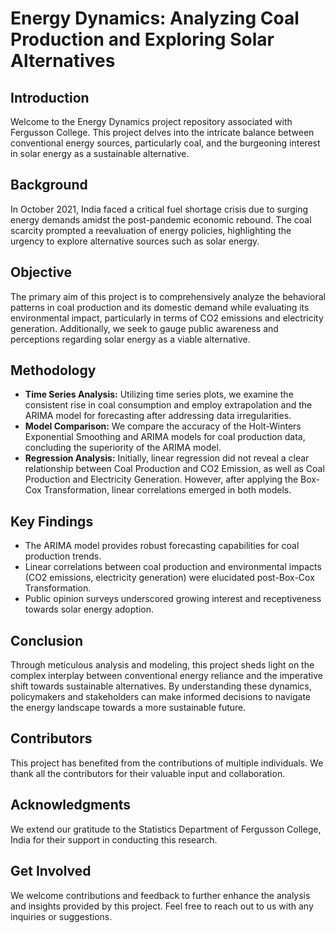 # Energy Dynamics: Analyzing Coal Production and Exploring Solar Alternatives

## Introduction

Welcome to the Energy Dynamics project repository associated with Fergusson College. This project delves into the intricate balance between conventional energy sources, particularly coal, and the burgeoning interest in solar energy as a sustainable alternative.

## Background

In October 2021, India faced a critical fuel shortage crisis due to surging energy demands amidst the post-pandemic economic rebound. The coal scarcity prompted a reevaluation of energy policies, highlighting the urgency to explore alternative sources such as solar energy.

## Objective

The primary aim of this project is to comprehensively analyze the behavioral patterns in coal production and its domestic demand while evaluating its environmental impact, particularly in terms of CO2 emissions and electricity generation. Additionally, we seek to gauge public awareness and perceptions regarding solar energy as a viable alternative.

## Methodology

- **Time Series Analysis:** Utilizing time series plots, we examine the consistent rise in coal consumption and employ extrapolation and the ARIMA model for forecasting after addressing data irregularities.
- **Model Comparison:** We compare the accuracy of the Holt-Winters Exponential Smoothing and ARIMA models for coal production data, concluding the superiority of the ARIMA model.
- **Regression Analysis:** Initially, linear regression did not reveal a clear relationship between Coal Production and CO2 Emission, as well as Coal Production and Electricity Generation. However, after applying the Box-Cox Transformation, linear correlations emerged in both models.

## Key Findings

- The ARIMA model provides robust forecasting capabilities for coal production trends.
- Linear correlations between coal production and environmental impacts (CO2 emissions, electricity generation) were elucidated post-Box-Cox Transformation.
- Public opinion surveys underscored growing interest and receptiveness towards solar energy adoption.

## Conclusion

Through meticulous analysis and modeling, this project sheds light on the complex interplay between conventional energy reliance and the imperative shift towards sustainable alternatives. By understanding these dynamics, policymakers and stakeholders can make informed decisions to navigate the energy landscape towards a more sustainable future.

## Contributors

This project has benefited from the contributions of multiple individuals. We thank all the contributors for their valuable input and collaboration.


## Acknowledgments

We extend our gratitude to the Statistics Department of Fergusson College, India for their support in conducting this research.

## Get Involved

We welcome contributions and feedback to further enhance the analysis and insights provided by this project. Feel free to reach out to us with any inquiries or suggestions.
